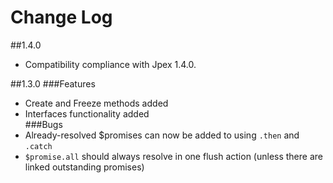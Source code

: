 Change Log
==========
##1.4.0  
- Compatibility compliance with Jpex 1.4.0.

##1.3.0
###Features
- Create and Freeze methods added
- Interfaces functionality added  
###Bugs
- Already-resolved $promises can now be added to using `.then` and `.catch`
- `$promise.all` should always resolve in one flush action (unless there are linked outstanding promises)
